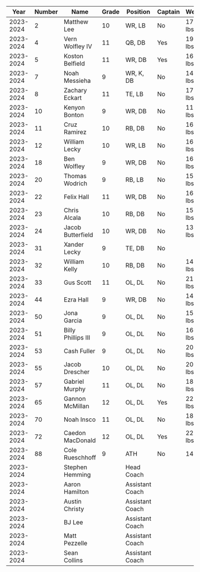 ﻿| **Year**  | **Number** | **Name**               | **Grade** | **Position**        | **Captain** | **Weight**  | **Height** | **Type**   |
|-----------|--------|--------------------|-------|-----------------|---------|---------|--------|--------|
| 2023-2024 | 2      | Matthew Lee        | 10    | WR, LB          | No      | 170 lbs | 5' 11" | Player |
| 2023-2024 | 4      | Vern Wolfley IV    | 11    | QB, DB          | Yes     | 194 lbs | 6' 0"  | Player |
| 2023-2024 | 5      | Koston Belfield    | 11    | WR, DB          | Yes     | 160 lbs | 6' 0"  | Player |
| 2023-2024 | 7      | Noah Messieha      | 9     | WR, K, DB       | No      | 140 lbs | 5' 10" | Player |
| 2023-2024 | 8      | Zachary Eckart     | 11    | TE, LB          | No      | 176 lbs | 5' 11" | Player |
| 2023-2024 | 10     | Kenyon Bonton      | 9     | WR, DB          | No      | 110 lbs | 5' 7"  | Player |
| 2023-2024 | 11     | Cruz Ramirez       | 10    | RB, DB          | No      | 160 lbs | 5' 7"  | Player |
| 2023-2024 | 12     | William Lecky      | 10    | WR, LB          | No      | 160 lbs | 5' 9"  | Player |
| 2023-2024 | 18     | Ben Wolfley        | 9     | WR, DB          | No      | 165 lbs | 5' 10" | Player |
| 2023-2024 | 20     | Thomas Wodrich     | 9     | RB, LB          | No      | 150 lbs | 5' 10" | Player |
| 2023-2024 | 22     | Felix Hall         | 11    | WR, DB          | No      | 160 lbs | 5' 9"  | Player |
| 2023-2024 | 23     | Chris Alcala       | 10    | RB, DB          | No      | 150 lbs | 5' 7"  | Player |
| 2023-2024 | 24     | Jacob Butterfield  | 10    | WR, DB          | No      | 135 lbs | 5' 5"  | Player |
| 2023-2024 | 31     | Xander Lecky       | 9     | TE, DB          | No      |         | 5' 9"  | Player |
| 2023-2024 | 32     | William Kelly      | 10    | RB, DB          | No      | 145 lbs | 5' 7"  | Player |
| 2023-2024 | 33     | Gus Scott          | 11    | OL, DL          | No      | 215 lbs | 6' 0"  | Player |
| 2023-2024 | 44     | Ezra Hall          | 9     | WR, DB          | No      | 140 lbs | 5' 7"  | Player |
| 2023-2024 | 50     | Jona Garcia        | 9     | OL, DL          | No      | 156 lbs | 5' 5"  | Player |
| 2023-2024 | 51     | Billy Phillips III | 9     | OL, DL          | No      | 160 lbs | 5' 10" | Player |
| 2023-2024 | 53     | Cash Fuller        | 9     | OL, DL          | No      | 200 lbs |        | Player |
| 2023-2024 | 55     | Jacob Drescher     | 10    | OL, DL          | No      | 205 lbs | 6' 3"  | Player |
| 2023-2024 | 57     | Gabriel Murphy     | 11    | OL, DL          | No      | 185 lbs | 5' 10" | Player |
| 2023-2024 | 65     | Gannon McMillan    | 12    | OL, DL          | Yes     | 225 lbs | 6' 2"  | Player |
| 2023-2024 | 70     | Noah Insco         | 11    | OL, DL          | No      | 185 lbs | 5' 6"  | Player |
| 2023-2024 | 72     | Caedon MacDonald   | 12    | OL, DL          | Yes     | 220 lbs | 5' 10" | Player |
| 2023-2024 | 88     | Cole Rueschhoff    | 9     | ATH             | No      | 145lbs  | 5' 8"  | Player |
| 2023-2024 |        | Stephen Hemming    |       | Head Coach      |         |         |        | Coach  |
| 2023-2024 |        | Aaron Hamilton     |       | Assistant Coach |         |         |        | Coach  |
| 2023-2024 |        | Austin Christy     |       | Assistant Coach |         |         |        | Coach  |
| 2023-2024 |        | BJ Lee             |       | Assistant Coach |         |         |        | Coach  |
| 2023-2024 |        | Matt Pezzelle      |       | Assistant Coach |         |         |        | Coach  |
| 2023-2024 |        | Sean Collins       |       | Assistant Coach |         |         |        | Coach  |
